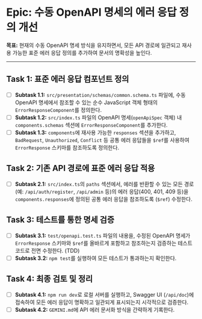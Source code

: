 # Epic: 수동 OpenAPI 명세의 에러 응답 정의 개선

**목표:** 현재의 수동 OpenAPI 명세 방식을 유지하면서, 모든 API 경로에 일관되고 재사용 가능한 표준 에러 응답 정의를 추가하여 문서의 명확성을 높인다.

---

## Task 1: 표준 에러 응답 컴포넌트 정의

-   [ ] **Subtask 1.1:** `src/presentation/schemas/common.schema.ts` 파일에, 수동 OpenAPI 명세에서 참조할 수 있는 순수 JavaScript 객체 형태의 `ErrorResponseComponent`를 정의한다.
-   [ ] **Subtask 1.2:** `src/index.ts` 파일의 OpenAPI 명세(`openApiSpec` 객체) 내 `components.schemas` 섹션에 `ErrorResponseComponent`를 추가한다.
-   [ ] **Subtask 1.3:** `components`에 재사용 가능한 `responses` 섹션을 추가하고, `BadRequest`, `Unauthorized`, `Conflict` 등 공통 에러 응답들을 `$ref`를 사용하여 `ErrorResponse` 스키마를 참조하도록 정의한다.

## Task 2: 기존 API 경로에 표준 에러 응답 적용

-   [ ] **Subtask 2.1:** `src/index.ts`의 `paths` 섹션에서, 에러를 반환할 수 있는 모든 경로(예: `/api/auth/register`, `/api/admin` 등)의 에러 응답(400, 401, 409 등)을 `components.responses`에 정의된 공통 에러 응답을 참조하도록 (`$ref`) 수정한다.

## Task 3: 테스트를 통한 명세 검증

-   [ ] **Subtask 3.1:** `test/openapi.test.ts` 파일의 내용을, 수정된 OpenAPI 명세가 `ErrorResponse` 스키마와 `$ref`를 올바르게 포함하고 참조하는지 검증하는 테스트 코드로 전면 수정한다. (TDD)
-   [ ] **Subtask 3.2:** `npm test`를 실행하여 모든 테스트가 통과하는지 확인한다.

## Task 4: 최종 검토 및 정리

-   [ ] **Subtask 4.1:** `npm run dev`로 로컬 서버를 실행하고, Swagger UI (`/api/doc`)에 접속하여 모든 에러 응답이 명확하고 일관되게 표시되는지 시각적으로 검증한다.
-   [ ] **Subtask 4.2:** `GEMINI.md`에 API 에러 문서화 방식을 간략하게 기록한다.
